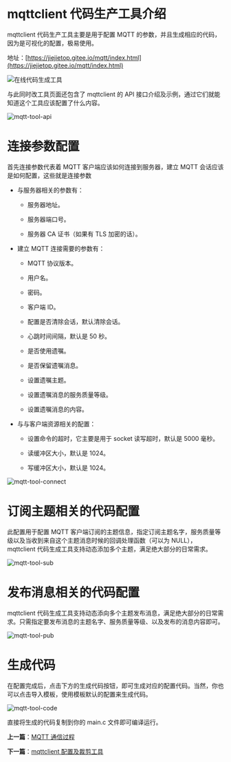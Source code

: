 
# mqttclient 代码生产工具介绍

mqttclient 代码生产工具主要是用于配置 MQTT 的参数，并且生成相应的代码，因为是可视化的配置，极易使用。

地址：[https://jiejietop.gitee.io/mqtt/index.html](https://jiejietop.gitee.io/mqtt/index.html)

![在线代码生成工具](http://qiniu.jiejie01.top/mqtt-tool.png)

与此同时改工具页面还包含了 mqttclient 的 API 接口介绍及示例，通过它们就能知道这个工具应该配置了什么内容。

![mqtt-tool-api](http://qiniu.jiejie01.top/mqtt-tool-api.png)

# 连接参数配置

首先连接参数代表着 MQTT 客户端应该如何连接到服务器，建立 MQTT 会话应该是如何配置，这些就是连接参数

- 与服务器相关的参数有：
  
  - 服务器地址。

  - 服务器端口号。

  - 服务器 CA 证书（如果有 TLS 加密的话）。

- 建立 MQTT 连接需要的参数有：
  
  - MQTT 协议版本。
  
  - 用户名。
  
  - 密码。
  
  - 客户端 ID。
  
  - 配置是否清除会话，默认清除会话。
 
  - 心跳时间间隔，默认是 50 秒。
  
  - 是否使用遗嘱。
  
  - 是否保留遗嘱消息。
  
  - 设置遗嘱主题。
  
  - 设置遗嘱消息的服务质量等级。
  
  - 设置遗嘱消息的内容。

- 与与客户端资源相关的配置：
  
  - 设置命令的超时，它主要是用于 socket 读写超时，默认是 5000 毫秒。
  
  - 读缓冲区大小，默认是 1024。
  
  - 写缓冲区大小，默认是 1024。

![mqtt-tool-connect](http://qiniu.jiejie01.top/mqtt-tool-connect.png)

# 订阅主题相关的代码配置

此配置用于配置 MQTT 客户端订阅的主题信息，指定订阅主题名字，服务质量等级以及当收到来自这个主题消息时候的回调处理函数（可以为 NULL），mqttclient 代码生成工具支持动态添加多个主题，满足绝大部分的日常需求。

![mqtt-tool-sub](http://qiniu.jiejie01.top/mqtt-tool-sub.png)

# 发布消息相关的代码配置

mqttclient 代码生成工具支持动态添向多个主题发布消息，满足绝大部分的日常需求。只需指定要发布消息的主题名字、服务质量等级、以及发布的消息内容即可。

![mqtt-tool-pub](http://qiniu.jiejie01.top/mqtt-tool-pub.png)

# 生成代码

在配置完成后，点击下方的生成代码按钮，即可生成对应的配置代码。当然，你也可以点击导入模板，使用模板默认的配置来生成代码。

![mqtt-tool-code](http://qiniu.jiejie01.top/mqtt-tool-code.png)

直接将生成的代码复制到你的 main.c 文件即可编译运行。


**上一篇**：[MQTT 通信过程](./mqtt-communication.md)

**下一篇**：[mqttclient 配置及裁剪工具](./mqtt-config.md)

